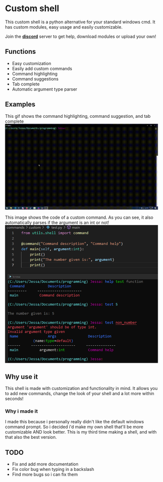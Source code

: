 # Custom shell

This custom shell is a python alternative for your standard windows cmd.
It has custom modules, easy usage and easily customizable.

Join the **[discord](https://discord.gg/ZWFefjGf2g)** server to get help, download modules or upload your own!

## Functions

- Easy customization
- Easily add custom commands
- Command highlighting
- Command suggestions
- Tab complete
- Automatic argument type parser

## Examples

This gif shows the command highlighting, command suggestion, and tab complete
![GIF_highlight_showoff](images/highlight.gif)

This image shows the code of a custom command.
As you can see, it also automatically parses if the argument is an int or not!
![command_code](images/custom_command.png)


## Why use it

This shell is made with customization and functionality in mind.
It allows you to add new commands, change the look of your shell and a lot more within seconds!


### Why i made it

I made this because i personally really didn't like the default windows command prompt.
So i decided i'd make my own shell that'll be more customizable AND look better.
This is my third time making a shell, and with that also the best version. 


## TODO

- Fix and add more documentation
- Fix color bug when typing in a backslash
- Find more bugs so i can fix them
